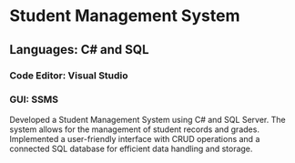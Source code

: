 # Student Management System
        
## Languages: C# and SQL
### Code Editor: Visual Studio
### GUI: SSMS

Developed a Student Management System using C# and SQL Server. The system allows for the management of student records and grades. Implemented a user-friendly interface with CRUD operations and a connected SQL database for efficient data handling and storage.

